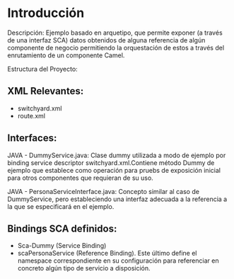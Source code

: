 Introducción
============
Descripción: Ejemplo basado en arquetipo, que permite exponer (a través de una interfaz SCA) datos obtenidos de alguna referencia de algún componente de negocio permitiendo la orquestación de estos a través del enrutamiento de un componente Camel.

Estructura del Proyecto:

XML Relevantes:
---------------
 - switchyard.xml
 - route.xml
 
Interfaces:
-----------
JAVA - DummyService.java:
Clase dummy utilizada a modo de ejemplo por binding service descriptor switchyard.xml.Contiene método Dummy de ejemplo que establece como operación para pruebs de exposición inicial para otros componentes que requieran de su uso.

JAVA - PersonaServiceInterface.java:
Concepto similar al caso de DummyService, pero estableciendo una interfaz adecuada a la referencia a la que se especificará en el ejemplo.

Bindings SCA definidos:
----------
- Sca-Dummy (Service Binding)
- scaPersonaService (Reference Binding). Este último define el namespace correspondiente en su configuración para referenciar en concreto algún tipo de servicio a disposición.


